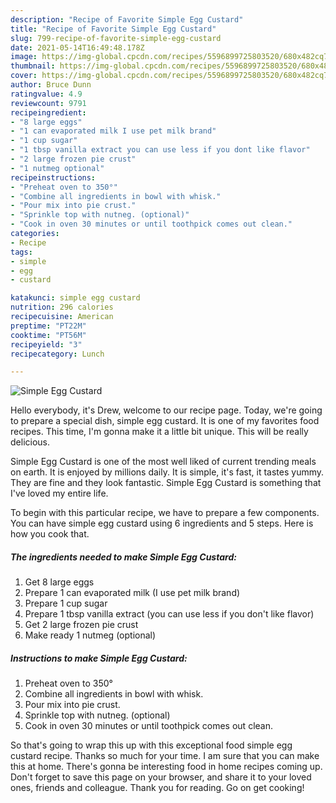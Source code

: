 ```yaml
---
description: "Recipe of Favorite Simple Egg Custard"
title: "Recipe of Favorite Simple Egg Custard"
slug: 799-recipe-of-favorite-simple-egg-custard
date: 2021-05-14T16:49:48.178Z
image: https://img-global.cpcdn.com/recipes/5596899725803520/680x482cq70/simple-egg-custard-recipe-main-photo.jpg
thumbnail: https://img-global.cpcdn.com/recipes/5596899725803520/680x482cq70/simple-egg-custard-recipe-main-photo.jpg
cover: https://img-global.cpcdn.com/recipes/5596899725803520/680x482cq70/simple-egg-custard-recipe-main-photo.jpg
author: Bruce Dunn
ratingvalue: 4.9
reviewcount: 9791
recipeingredient:
- "8 large eggs"
- "1 can evaporated milk I use pet milk brand"
- "1 cup sugar"
- "1 tbsp vanilla extract you can use less if you dont like flavor"
- "2 large frozen pie crust"
- "1 nutmeg optional"
recipeinstructions:
- "Preheat oven to 350°"
- "Combine all ingredients in bowl with whisk."
- "Pour mix into pie crust."
- "Sprinkle top with nutneg. (optional)"
- "Cook in oven 30 minutes or until toothpick comes out clean."
categories:
- Recipe
tags:
- simple
- egg
- custard

katakunci: simple egg custard 
nutrition: 296 calories
recipecuisine: American
preptime: "PT22M"
cooktime: "PT56M"
recipeyield: "3"
recipecategory: Lunch

---
```



![Simple Egg Custard](https://img-global.cpcdn.com/recipes/5596899725803520/680x482cq70/simple-egg-custard-recipe-main-photo.jpg)

Hello everybody, it's Drew, welcome to our recipe page. Today, we're going to prepare a special dish, simple egg custard. It is one of my favorites food recipes. This time, I'm gonna make it a little bit unique. This will be really delicious.

Simple Egg Custard is one of the most well liked of current trending meals on earth. It is enjoyed by millions daily. It is simple, it's fast, it tastes yummy. They are fine and they look fantastic. Simple Egg Custard is something that I've loved my entire life.




To begin with this particular recipe, we have to prepare a few components. You can have simple egg custard using 6 ingredients and 5 steps. Here is how you cook that.

<!--inarticleads1-->

##### The ingredients needed to make Simple Egg Custard:

1. Get 8 large eggs
1. Prepare 1 can evaporated milk (I use pet milk brand)
1. Prepare 1 cup sugar
1. Prepare 1 tbsp vanilla extract (you can use less if you don&#39;t like flavor)
1. Get 2 large frozen pie crust
1. Make ready 1 nutmeg (optional)




<!--inarticleads2-->

##### Instructions to make Simple Egg Custard:

1. Preheat oven to 350°
1. Combine all ingredients in bowl with whisk.
1. Pour mix into pie crust.
1. Sprinkle top with nutneg. (optional)
1. Cook in oven 30 minutes or until toothpick comes out clean.




So that's going to wrap this up with this exceptional food simple egg custard recipe. Thanks so much for your time. I am sure that you can make this at home. There's gonna be interesting food in home recipes coming up. Don't forget to save this page on your browser, and share it to your loved ones, friends and colleague. Thank you for reading. Go on get cooking!
